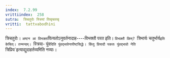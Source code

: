 ```yaml
---
index:  7.2.99
vrittiindex:  258
sutra:  त्रिचतुरोः स्त्रियां तिसृचतसृ
vritti:  tattvabodhini 
---
```


त्रिचतुरोः। `अष्टन आ विभक्ता`वित्यतोऽनुवर्तनादाह----विभक्तौ परत इति। `विभक्तौ किम्? `त्रिभार्यः चतुर्भार्य`इति केचित्। तन्मन्दम्। `स्त्रिया- पुंव`दिति पुंवद्भावेनापीष्टसिद्धेः। किंतु प्रियादौ पकतः पुंवद्भावो नेति `त्रिप्रिय`इत्याद्युदाहर्तव्यमिति नव्याः।

